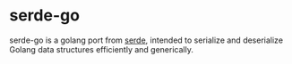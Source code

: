 # serde-go

serde-go is a golang port from [serde](https://serde.rs), intended to serialize and deserialize Golang data structures efficiently and generically.